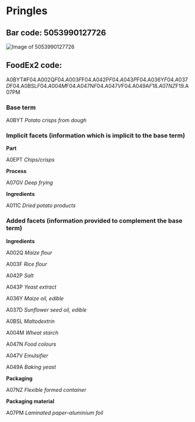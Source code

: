 
# Pringles

## Bar code: 5053990127726

![Image of 5053990127726](https://world.openfoodfacts.org/images/products/505/399/012/7726/1.jpg)

## FoodEx2 code:

A0BYT#F04.A002Q$F04.A003F$F04.A042P$F04.A043P$F04.A036Y$F04.A037D$F04.A0BSL$F04.A004M$F04.A047N$F04.A047V$F04.A049A$F18.A07NZ$F19.A07PM        

### Base term

A0BYT _Potato crisps from dough_

### Implicit facets (information which is implicit to the base term)

**Part**

A0EPT _Chips/crisps_

**Process**

A07GV _Deep frying_

**Ingredients**

A011C _Dried potato products_

### Added facets (information provided to complement the base term)

**Ingredients** 

A002Q _Maize flour_

A003F _Rice flour_

A042P _Salt_

A043P _Yeast extract_

A036Y _Maize oil, edible_

A037D _Sunflower seed oil, edible_

A0BSL _Maltodextrin_

A004M _Wheat starch_

A047N _Food colours_

A047V _Emulsifier_

A049A _Baking yeast_

**Packaging**

A07NZ _Flexible formed container_

**Packaging material** 

A07PM _Laminated paper–aluminium foil_


